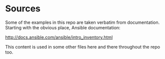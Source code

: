 # Sources

Some of the examples in this repo are taken verbatim from documentation.
Starting with the obvious place, Ansible documentation:

http://docs.ansible.com/ansible/intro_inventory.html

This content is used in some other files here and there
throughout the repo too.

